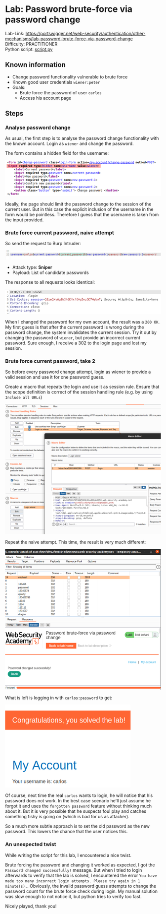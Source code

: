 # Lab: Password brute-force via password change

Lab-Link: <https://portswigger.net/web-security/authentication/other-mechanisms/lab-password-brute-force-via-password-change>  
Difficulty: PRACTITIONER  
Python script: [script.py](script.py)  

## Known information

- Change password functionality vulnerable to brute force
- Known good user credentials `wiener:peter`
- Goals:
  - Brute force the password of user `carlos`
  - Access his account page

## Steps

### Analyse password change

As usual, the first step is to analyse the password change functionality with the known account. Login as `wiener` and change the password.

The form contains a hidden field for the username:

![hidden_input](img/hidden_input.png)

Ideally, the page should limit the password change to the session of the current user. But in this case the explicit inclusion of the username in the form would be pointless. Therefore I guess that the username is taken from the input provided.

### Brute force current password, naive attempt

So send the request to Burp Intruder:

![request payload](img/request_payload.png)

- Attack type: **Sniper**
- Payload: List of candidate passwords

The response to all requests looks identical:

![response](img/response.png)

When I changed the password for my own account, the result was a `200 OK`. My first guess is that after the current password is wrong during the password change, the system invalidates the current session. Try it out by changing the password of `wiener`, but provide an incorrect current password. Sure enough, I receive a 302 to the login page and lost my session.

### Brute force current password, take 2

So before every password change attempt, login as wiener to provide a valid session and use it for one password guess.

Create a macro that repeats the login and use it as session rule. Ensure that the scope definition is correct of the session handling rule (e.g. by using `Include all URLs`)

![macro](img/macro.png)

Repeat the naive attempt. This time, the result is very much different:

![password_changed](img/password_changed.png)

What is left is logging in with `carlos:password` to get:

![success](img/success.png)

Of course, next time the real `carlos` wants to login, he will notice that his password does not work. In the best case scenario he'll just assume he forgot it and uses the `forgotten password` feature without thinking much about it. But it is very possible that he suspects foul play and catches something fishy is going on (which is bad for us as attacker).

So a much more subtle approach is to set the old password as the new password. This lowers the chance that the user notices this.

### An unexpected twist

While writing the script for this lab, I encountered a nice twist.

Brute forcing the password and changing it worked as expected, I got the `Password changed successfully!` message. But when I tried to login afterwards to verify that the lab is solved, I encountered the error `You have made too many incorrect login attempts. Please try again in 1 minute(s).`. Obviously, the invalid password guess attempts to change the password count for the brute force check during login. My manual solution was slow enough to not notice it, but python tries to verify too fast.

Nicely played, thank you!
